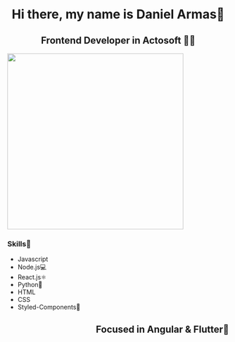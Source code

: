 <h1 align="center">Hi there, my name is Daniel Armas👋</h1>
<h2 align="center">Frontend Developer in Actosoft 👨‍💻</h2>
  <img src="https://media.giphy.com/media/ZeFG00TVXs54Pw4c8e/giphy.gif" width="400" height="400" align="center"/>
  <h3>Skills🚀</h3>
  <ul>
    <li>Javascript</li>
    <li>Node.js💻</li>
    <li>React.js⚛️</li>
    <li>Python🐍</li>
    <li>HTML</li>
    <li>CSS</li>
    <li>Styled-Components💅</li>
  </ul>
<h2 align="right">Focused in Angular & Flutter🤫</h2>
<!--
**DanielArmR/DanielArmR** is a ✨ _special_ ✨ repository because its `README.md` (this file) appears on your GitHub profile.

Here are some ideas to get you started:

- 🔭 I’m currently working on ...
- 🌱 I’m currently learning ...
- 👯 I’m looking to collaborate on ...
- 🤔 I’m looking for help with ...
- 💬 Ask me about ...
- 📫 How to reach me: ...
- 😄 Pronouns: ...
- ⚡ Fun fact: ...
-->
